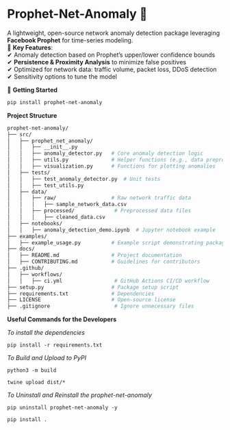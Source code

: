 # Prophet-Net-Anomaly 🚀
A lightweight, open-source network anomaly detection package leveraging **Facebook Prophet** for time-series modeling.  
🔹 **Key Features**:  
✔ Anomaly detection based on Prophet’s upper/lower confidence bounds  
✔ **Persistence & Proximity Analysis** to minimize false positives  
✔ Optimized for network data: traffic volume, packet loss, DDoS detection  
✔ Sensitivity options to tune the model  

📌 **Getting Started**
```bash
pip install prophet-net-anomaly
```
**Project Structure**
```bash
prophet-net-anomaly/
├── src/
│   ├── prophet_net_anomaly/
│   │   ├── __init__.py
│   │   ├── anomaly_detector.py   # Core anomaly detection logic
│   │   ├── utils.py              # Helper functions (e.g., data preprocessing)
│   │   ├── visualization.py      # Functions for plotting anomalies
│   ├── tests/
│   │   ├── test_anomaly_detector.py  # Unit tests
│   │   ├── test_utils.py
│   ├── data/
│   │   ├── raw/                  # Raw network traffic data
│   │   │   ├── sample_network_data.csv
│   │   ├── processed/             # Preprocessed data files
│   │   │   ├── cleaned_data.csv
│   ├── notebooks/
│   │   ├── anomaly_detection_demo.ipynb  # Jupyter notebook example
├── examples/
│   ├── example_usage.py          # Example script demonstrating package usage
├── docs/
│   ├── README.md                 # Project documentation
│   ├── CONTRIBUTING.md           # Guidelines for contributors
├── .github/
│   ├── workflows/
│   │   ├── ci.yml                 # GitHub Actions CI/CD workflow
├── setup.py                      # Package setup script
├── requirements.txt              # Dependencies
├── LICENSE                       # Open-source license
├── .gitignore                     # Ignore unnecessary files
```


**Useful Commands for the Developers**

*To install the dependencies*
```
pip install -r requirements.txt
```

*To Build and Upload to PyPI*

```
python3 -m build
```

```
twine upload dist/*
```

*To Uninstall and Reinstall the prophet-net-anomaly*

```
pip uninstall prophet-net-anomaly -y
```

```
pip install .
```
